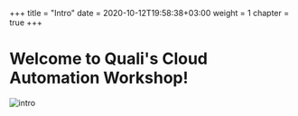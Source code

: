 +++
title = "Intro"
date = 2020-10-12T19:58:38+03:00
weight = 1
chapter = true
+++

# Welcome to Quali's Cloud Automation Workshop!

![intro](/images/intro/Welcome.png)
